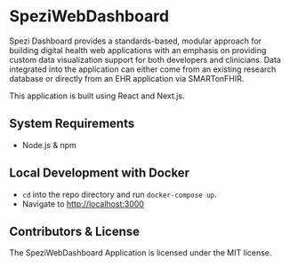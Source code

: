 # SpeziWebDashboard
Spezi Dashboard provides a standards-based, modular approach for building digital health web applications with an emphasis on providing custom data visualization support for both developers and clinicians. Data integrated into the application can either come from an existing research database or directly from an EHR application via SMARTonFHIR.

This application is built using React and Next.js.

## System Requirements

- Node.js & npm
  
## Local Development with Docker
- `cd` into the repo directory and run `docker-compose up`.
- Navigate to [http://localhost:3000](http://localhost:3000)

## Contributors & License

The SpeziWebDashboard Application is licensed under the MIT license.
